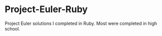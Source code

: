# Project-Euler-Ruby
Project Euler solutions I completed in Ruby. Most were completed in high school.
